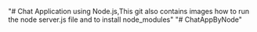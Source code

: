 "# Chat Application using Node.js,This git also contains images how to run the node server.js file and to install node_modules"
"# ChatAppByNode" 
